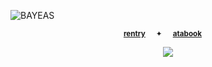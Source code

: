 <p align="center">
  <p align="center">
    
  ![BAYEAS](https://github.com/user-attachments/assets/9653158d-e0d3-4d6a-b975-8f44978ffc06)

<div align="center">
  
<sup>[**rentry**](https://rentry.co/starpkm)⠀⠀✦⠀⠀[**atabook**](https://starpkmn.atabook.org)⠀⠀</sub></sup>

<div align="center"> 
  
![](https://komarev.com/ghpvc/?username=KAZUMAJl&color=87b6c8&label=★&style=plastic&base=4038)
